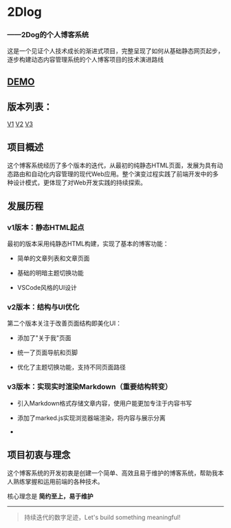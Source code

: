 # 2Dlog

### ——2Dog的个人博客系统



这是一个见证个人技术成长的渐进式项目，完整呈现了如何从基础静态网页起步，逐步构建动态内容管理系统的个人博客项目的技术演进路线

## [DEMO](https://2dogz.org/)

## 版本列表：
[V1](https://github.com/2dog-Z/Doglog/tree/v1)
[V2](https://github.com/2dog-Z/Doglog/tree/v2)
[V3](https://github.com/2dog-Z/Doglog/tree/v3)


## 项目概述

这个博客系统经历了多个版本的迭代，从最初的纯静态HTML页面，发展为具有动态路由和自动化内容管理的现代Web应用。整个演变过程实践了前端开发中的多种设计模式，更体现了对Web开发实践的持续探索。



## 发展历程

### v1版本：静态HTML起点

最初的版本采用纯静态HTML构建，实现了基本的博客功能：
- 简单的文章列表和文章页面

- 基础的明暗主题切换功能

- VSCode风格的UI设计

  

### v2版本：结构与UI优化

第二个版本关注于改善页面结构即美化UI：
- 添加了"关于我"页面

- 统一了页面导航和页脚

- 优化了主题切换功能，支持不同页面路径

  

### v3版本：实现实时渲染Markdown（重要结构转变）

- 引入Markdown格式存储文章内容，使用户能更加专注于内容书写

- 添加了marked.js实现浏览器端渲染，将内容与展示分离
- 


## 项目初衷与理念

这个博客系统的开发初衷是创建一个简单、高效且易于维护的博客系统，帮助我本人熟练掌握和运用前端的各种技术。

核心理念是 **简约至上，易于维护**



---

> 持续迭代的数字足迹，Let's build something meaningful!
